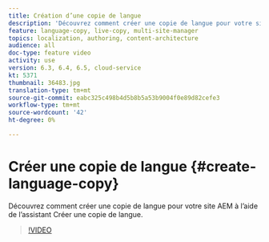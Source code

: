 ```yaml
---
title: Création d’une copie de langue
description: 'Découvrez comment créer une copie de langue pour votre site AEM à l’aide de l’assistant Créer une copie de langue.  '
feature: language-copy, live-copy, multi-site-manager
topics: localization, authoring, content-architecture
audience: all
doc-type: feature video
activity: use
version: 6.3, 6.4, 6.5, cloud-service
kt: 5371
thumbnail: 36483.jpg
translation-type: tm+mt
source-git-commit: eabc325c498b4d5b8b5a53b9004f0e89d82cefe3
workflow-type: tm+mt
source-wordcount: '42'
ht-degree: 0%

---
```



# Créer une copie de langue {#create-language-copy}

Découvrez comment créer une copie de langue pour votre site AEM à l’aide de l’assistant Créer une copie de langue.

>[!VIDEO](https://video.tv.adobe.com/v/36483?quality=12&learn=on)
